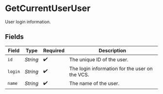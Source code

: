 # GetCurrentUserUser

User login information.


## Fields

| Field                                          | Type                                           | Required                                       | Description                                    |
| ---------------------------------------------- | ---------------------------------------------- | ---------------------------------------------- | ---------------------------------------------- |
| `id`                                           | *String*                                       | :heavy_check_mark:                             | The unique ID of the user.                     |
| `login`                                        | *String*                                       | :heavy_check_mark:                             | The login information for the user on the VCS. |
| `name`                                         | *String*                                       | :heavy_check_mark:                             | The name of the user.                          |
